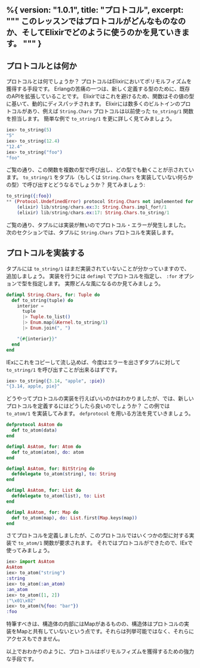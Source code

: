 %{
  version: "1.0.1",
  title: "プロトコル",
  excerpt: """
  このレッスンではプロトコルがどんなものなのか、そしてElixirでどのように使うのかを見ていきます。
  """
}
---

## プロトコルとは何か

プロトコルとは何でしょうか？
プロトコルはElixirにおいてポリモルフィズムを獲得する手段です。
Erlangの苦痛の一つは、新しく定義する型のために、既存のAPIを拡張していることです。
Elixirではこれを避けるため、関数はその値の型に基いて、動的にディスパッチされます。
Elixirには数多くのビルトインのプロトコルがあり、例えば `String.Chars` プロトコルは以前使った `to_string/1` 関数を担当します。
簡単な例で `to_string/1` を更に詳しく見てみましょう。

```elixir
iex> to_string(5)
"5"
iex> to_string(12.4)
"12.4"
iex> to_string("foo")
"foo"
```

ご覧の通り、この関数を複数の型で呼び出し、どの型でも動くことが示されています。
`to_string/1` をタプル（もしくは `String.Chars` を実装していない何らかの型）で呼び出すとどうなるでしょうか？
見てみましょう:

```elixir
to_string({:foo})
** (Protocol.UndefinedError) protocol String.Chars not implemented for {:foo}
    (elixir) lib/string/chars.ex:3: String.Chars.impl_for!/1
    (elixir) lib/string/chars.ex:17: String.Chars.to_string/1
```

ご覧の通り、タプルには実装が無いのでプロトコル・エラーが発生しました。
次のセクションでは、タプルに `String.Chars` プロトコルを実装します。

## プロトコルを実装する

タプルには `to_string/1` はまだ実装されていないことが分かっていますので、追加しましょう。
実装を行うには `defimpl` でプロトコルを指定し、 `:for` オプションで型を指定します。
実際どんな風になるのか見てみましょう。

```elixir
defimpl String.Chars, for: Tuple do
  def to_string(tuple) do
    interior =
      tuple
      |> Tuple.to_list()
      |> Enum.map(&Kernel.to_string/1)
      |> Enum.join(", ")

    "{#{interior}}"
  end
end
```

IExにこれをコピーして流し込めば、今度はエラーを出さずタプルに対して `to_string/1` を呼び出すことが出来るはずです。

```elixir
iex> to_string({3.14, "apple", :pie})
"{3.14, apple, pie}"
```

どうやってプロトコルの実装を行えばいいのかはわかりましたが、では、新しいプロトコルを定義するにはどうしたら良いのでしょうか？
この例では `to_atom/1` を実装してみます。
`defprotocol` を用いる方法を見ていきましょう。

```elixir
defprotocol AsAtom do
  def to_atom(data)
end

defimpl AsAtom, for: Atom do
  def to_atom(atom), do: atom
end

defimpl AsAtom, for: BitString do
  defdelegate to_atom(string), to: String
end

defimpl AsAtom, for: List do
  defdelegate to_atom(list), to: List
end

defimpl AsAtom, for: Map do
  def to_atom(map), do: List.first(Map.keys(map))
end
```

さてプロトコルを定義しましたが、このプロトコルではいくつかの型に対する実装で `to_atom/1` 関数が要求されます。
それではプロトコルができたので、IExで使ってみましょう。

```elixir
iex> import AsAtom
AsAtom
iex> to_atom("string")
:string
iex> to_atom(:an_atom)
:an_atom
iex> to_atom([1, 2])
:"\x01\x02"
iex> to_atom(%{foo: "bar"})
:foo
```

特筆すべきは、構造体の内部にはMapがあるものの、構造体はプロトコルの実装をMapと共有していないという点です。それらは列挙可能ではなく、それらにアクセスもできません。

以上でおわかりのように、プロトコルはポリモルフィズムを獲得するための強力な手段です。
